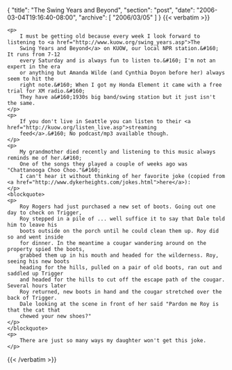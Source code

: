 {
  "title": "The Swing Years and Beyond",
  "section": "post",
  "date": "2006-03-04T19:16:40-08:00",
  "archive": [
    "2006/03/05"
  ]
}
{{< verbatim >}}

    <p>
        I must be getting old because every week I look forward to listening to <a href="http://www.kuow.org/swing_years.asp">The
        Swing Years and Beyond</a> on KUOW, our local NPR station.&#160; It runs from 7-12
        every Saturday and is always fun to listen to.&#160; I'm not an expert in the era
        or anything but Amanda Wilde (and Cynthia Doyon before her) always seem to hit the
        right note.&#160; When I got my Honda Element it came with a free trial for XM radio.&#160;
        They have a&#160;1930s big band/swing station but it just isn't the same. 
    </p>
    <p>
        If you don't live in Seattle you can listen to their <a href="http://kuow.org/listen_live.asp">streaming
        feed</a>.&#160; No podcast/mp3 available though.
    </p>
    <p>
        My grandmother died recently and listening to this music always reminds me of her.&#160;
        One of the songs they played a couple of weeks ago was "Chattanooga Choo Choo."&#160;
        I can't hear it without thinking of her favorite joke (copied from <a href="http://www.dykerheights.com/jokes.html">here</a>): 
    </p>
    <blockquote> 
    <p>
        Roy Rogers had just purchased a new set of boots. Going out one day to check on Trigger,
        Roy stepped in a pile of ... well suffice it to say that Dale told him to leave his
        boots outside on the porch until he could clean them up. Roy did so and went inside
        for dinner. In the meantime a cougar wandering around on the property spied the boots,
        grabbed them up in his mouth and headed for the wilderness. Roy, seeing his new boots
        heading for the hills, pulled on a pair of old boots, ran out and saddled up Trigger
        and headed for the hills to cut off the escape path of the cougar. Several hours later
        Roy returned, new boots in hand and the cougar stretched over the back of Trigger.
        Dale looking at the scene in front of her said "Pardon me Roy is that the cat that
        chewed your new shoes?" 
    </p>
    </blockquote> 
    <p>
        There are just so many ways my daughter won't get this joke. 
    </p>

{{< /verbatim >}}
